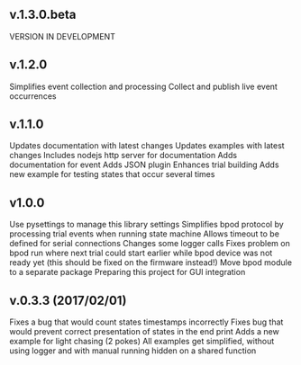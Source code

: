 ## v.1.3.0.beta
VERSION IN DEVELOPMENT

## v.1.2.0
Simplifies event collection and processing
Collect and publish live event occurrences

## v.1.1.0
Updates documentation with latest changes
Updates examples with latest changes
Includes nodejs http server for documentation
Adds documentation for event
Adds JSON plugin
Enhances trial building
Adds new example for testing states that occur several times

## v1.0.0
Use pysettings to manage this library settings
Simplifies bpod protocol by processing trial events when running state machine
Allows timeout to be defined for serial connections
Changes some logger calls
Fixes problem on bpod run where next trial could start earlier while bpod device was not ready yet (this should be fixed on the firmware instead!)
Move bpod module to a separate package
Preparing this project for GUI integration


## v.0.3.3 (2017/02/01)

Fixes a bug that would count states timestamps incorrectly
Fixes bug that would prevent correct presentation of states in the end print
Adds a new example for light chasing (2 pokes)
All examples get simplified, without using logger and with manual running hidden on a shared function
